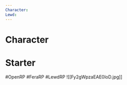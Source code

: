 ```yaml
---
Character: 
Lewd: 
---
```

# Character


# Starter


#OpenRP #FeraRP #LewdRP
![[Fy2gWpzaEAE0loD.jpg]]